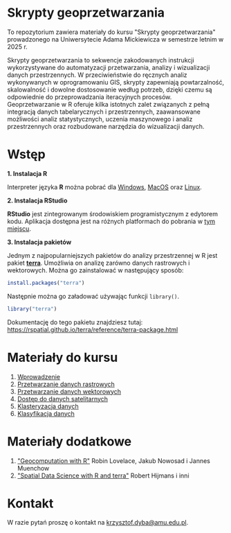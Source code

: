 # Skrypty geoprzetwarzania

To repozytorium zawiera materiały do kursu "Skrypty geoprzetwarzania" prowadzonego
na Uniwersytecie Adama Mickiewicza w semestrze letnim w 2025 r.

Skrypty geoprzetwarzania to sekwencje zakodowanych instrukcji wykorzystywane do automatyzacji
przetwarzania, analizy i wizualizacji danych przestrzennych. W przeciwieństwie do ręcznych analiz
wykonywanych w oprogramowaniu GIS, skrypty zapewniają powtarzalność, skalowalność i dowolne
dostosowanie według potrzeb, dzięki czemu są odpowiednie do przeprowadzania iteracyjnych procesów.
Geoprzetwarzanie w R oferuje kilka istotnych zalet związanych z pełną integracją danych
tabelarycznych i przestrzennych, zaawansowane możliwości analiz statystycznych, uczenia
maszynowego i analiz przestrzennych oraz rozbudowane narzędzia do wizualizacji danych.

# Wstęp

**1. Instalacja R**

Interpreter języka **R** można pobrać dla [Windows](https://cloud.r-project.org/bin/windows/base/),
[MacOS](https://cran.r-project.org/bin/macosx/) oraz [Linux](https://cloud.r-project.org/bin/linux/).

**2. Instalacja RStudio**

**RStudio** jest zintegrowanym środowiskiem programistycznym z edytorem kodu.
Aplikacja dostępna jest na różnych platformach do pobrania w [tym miejscu](https://posit.co/download/rstudio-desktop/).

**3. Instalacja pakietów**

Jednym z najpopularniejszych pakietów do analizy przestrzennej w R jest pakiet [**terra**](https://github.com/rspatial/terra).
Umożliwia on analizę zarówno danych rastrowych i wektorowych.
Można go zainstalować w następujący sposób:

```r
install.packages("terra")
```

Następnie można go załadować używając funkcji `library()`.

```r
library("terra")
```

Dokumentację do tego pakietu znajdziesz tutaj: <https://rspatial.github.io/terra/reference/terra-package.html>

# Materiały do kursu

1. [Wprowadzenie](https://kadyb.github.io/sg2025/cwiczenia/01_Wprowadzenie.html)
2. [Przetwarzanie danych rastrowych](https://kadyb.github.io/sg2025/cwiczenia/02_Przetwarzanie_raster.html)
3. [Przetwarzanie danych wektorowych](https://kadyb.github.io/sg2025/cwiczenia/03_Przetwarzanie_wektor.html)
4. [Dostęp do danych satelitarnych](https://kadyb.github.io/sg2025/cwiczenia/04_Dane_satelitarne.html)
5. [Klasteryzacja danych](https://kadyb.github.io/sg2025/cwiczenia/05_Klasteryzacja.html)
6. [Klasyfikacja danych](https://kadyb.github.io/sg2025/cwiczenia/06_Klasyfikacja.html)

# Materiały dodatkowe

1. ["Geocomputation with R"](https://r.geocompx.org/) Robin Lovelace, Jakub Nowosad i Jannes Muenchow
2. ["Spatial Data Science with R and terra"](https://rspatial.org/) Robert Hijmans i inni

# Kontakt 

W razie pytań proszę o kontakt na <krzysztof.dyba@amu.edu.pl>.
